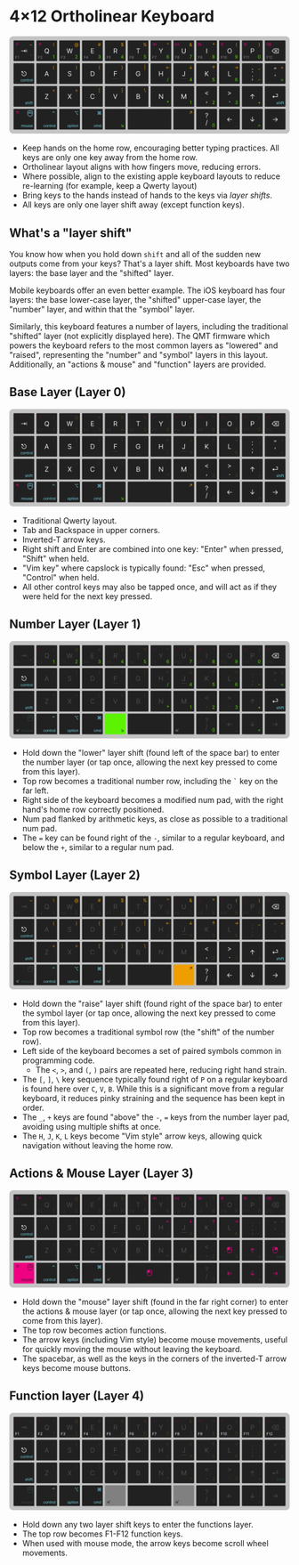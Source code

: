 # 4×12 Ortholinear Keyboard

![Keyboard layout](keeb.svg)

* Keep hands on the home row, encouraging better typing practices. All keys are only one key away from the home row.
* Ortholinear layout aligns with how fingers move, reducing errors.
* Where possible, align to the existing apple keyboard layouts to reduce re-learning (for example, keep a Qwerty layout)
* Bring keys to the hands instead of hands to the keys via *layer shifts*.
* All keys are only one layer shift away (except function keys).

## What's a "layer shift"

You know how when you hold down `shift` and all of the sudden new outputs come from your keys? That's a layer shift. Most keyboards have two layers: the base layer and the "shifted" layer.

Mobile keyboards offer an even better example. The iOS keyboard has four layers: the base lower-case layer, the "shifted" upper-case layer, the "number" layer, and within that the "symbol" layer.

Similarly, this keyboard features a number of layers, including the traditional "shifted" layer (not explicitly displayed here). The QMT firmware which powers the keyboard refers to the most common layers as "lowered" and "raised", representing the "number" and "symbol" layers in this layout. Additionally, an "actions & mouse" and "function" layers are provided.

## Base Layer (Layer 0)

![Base layer layout](keeb-layer0.svg)

* Traditional Qwerty layout.
* Tab and Backspace in upper corners.
* Inverted-T arrow keys.
* Right shift and Enter are combined into one key: "Enter" when pressed, "Shift" when held.
* "Vim key" where capslock is typically found: "Esc" when pressed, "Control" when held.
* All other control keys may also be tapped once, and will act as if they were held for the next key pressed.

## Number Layer (Layer 1)

![Number layer layout](keeb-layer1.svg)

* Hold down the "lower" layer shift (found left of the space bar) to enter the number layer (or tap once, allowing the next key pressed to come from this layer).
* Top row becomes a traditional number row, including the `` ` `` key on the far left.
* Right side of the keyboard becomes a modified num pad, with the right hand's home row correctly positioned.
* Num pad flanked by arithmetic keys, as close as possible to a traditional num pad.
* The `=` key can be found right of the `-`, similar to a regular keyboard, and below the `+`, similar to a regular num pad.

## Symbol Layer (Layer 2)

![Symbol layer layout](keeb-layer2.svg)

* Hold down the "raise" layer shift (found right of the space bar) to enter the symbol layer (or tap once, allowing the next key pressed to come from this layer).
* Top row becomes a traditional symbol row (the "shift" of the number row).
* Left side of the keyboard becomes a set of paired symbols common in programming code.
  * The `<`, `>`, and `(`, `)` pairs are repeated here, reducing right hand strain.
* The `[`, `]`, `\` key sequence typically found right of `P` on a regular keyboard is found here over `C`, `V`, `B`. While this is a significant move from a regular keyboard, it reduces pinky straining and the sequence has been kept in order.
* The `_`, `+` keys are found "above" the `-`, `=` keys from the number layer pad, avoiding using multiple shifts at once.
* The `H`, `J`, `K`, `L` keys become "Vim style" arrow keys, allowing quick navigation without leaving the home row.

## Actions & Mouse Layer (Layer 3)

![Actions & Mouse layer layout](keeb-layer3.svg)

* Hold down the "mouse" layer shift (found in the far right corner) to enter the actions & mouse layer (or tap once, allowing the next key pressed to come from this layer).
* The top row becomes action functions.
* The arrow keys (including Vim style) become mouse movements, useful for quickly moving the mouse without leaving the keyboard.
* The spacebar, as well as the keys in the corners of the inverted-T arrow keys become mouse buttons.

## Function layer (Layer 4)

![Function layer layout](keeb-layer4.svg)

* Hold down any two layer shift keys to enter the functions layer.
* The top row becomes F1-F12 function keys.
* When used with mouse mode, the arrow keys become scroll wheel movements.
